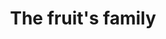 ---
title: "The fruit's family"
url: /ciudad-autonoma-de-buenos-aires/the-fruits-family/
shop: frutería
---